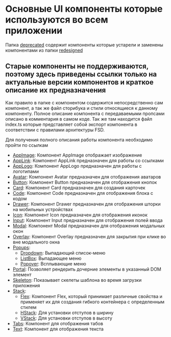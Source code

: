 # Основные UI компоненты которые используются во всем приложении

Папка [deprecated](/src/shared/ui/deprecated/) содержит компоненты которые устарели и заменены компонентами из папки [redesigned](/src/shared/ui/redesigned/)

## Старые компоненты не поддерживаются, поэтому здесь приведены ссылки только на актуальные версии компонентов и краткое описание их предназначения

Как правило в папке с компонентом содержится непосредственно сам компонент, а так же файл сторибука и стили относящиеся к данному компоненту. Полное описание компонента с передаваемыми пропсами описано в комментария в самом коде. Так же там находится файл index.ts которые представляет собой экспорт компонента в соответствии с правилами архитектуры FSD.

Для получения полного описания работы компонента необходимо пройти по ссылкам

- [AppImage](/src/shared/ui/redesigned/AppImage/): Компонент AppImage отображает изображение
- [AppLink](/src/shared/ui/redesigned/AppLink/): Компонент AppLink предназначен для работы со ссылками
- [AppLogo](/src/shared/ui/redesigned/AppLogo/): Компонент AppLogo предназначен для работы с логотипами
- [Avatar](/src/shared/ui/redesigned/Avatar/): Компонент Avatar предназначен для отображения аватаров
- [Button](/src/shared/ui/redesigned/Button/): Компонент Button предназначен для отображения кнопок
- [Card](/src/shared/ui/redesigned/Card/): Компонент Card предназначен для создания карточек
- [Code](/src/shared/ui/redesigned/Code/): Компонент Code предназначен для отображения блока с кодом
- [Drawer](/src/shared/ui/redesigned/Drawer/): Компонент Drawer предназначен для отображения шторки на мобильных устройствах
- [Icon](/src/shared/ui/redesigned/Icon/): Компонент Icon предназначен для отображения иконок
- [Input](/src/shared/ui/redesigned/Input/): Компонент Input предназначен для отображения полей ввода
- [Modal](/src/shared/ui/redesigned/Modal/): Компонент Modal предназначен для отображения модальных окон
- [Overlay](/src/shared/ui/redesigned/Overlay/): Компонент Overlay предназначен для закрытия при клике во вне модального окна
- [Popups](/src/shared/ui/redesigned/Popups/):
  - [Dropdown](/src/shared/ui/redesigned/Popups/ui/Dropdown/): Выпадающий список-меню
  - [ListBox](/src/shared/ui/redesigned/Popups/ui/ListBox/): Выпадающее меню
  - [Popover](/src/shared/ui/redesigned/Popups/ui/Popover/): Всплывающие меню
- [Portal](/src/shared/ui/redesigned/ui/Portal/): Позволяет рендерить дочерние элементы в указанный DOM элемент
- [Skeleton](/src/shared/ui/redesigned/ui/Skeleton/): Показывает скелеты шаблона во время загрузки приложения
- [Stack](/src/shared/ui/redesigned/Stack/):
  - [Flex](/src/shared/ui/redesigned/Stack/ui/Flex/): Компонент Flex, который принимает различные свойства и применяет их для создания гибкого контейнера с определенным стилем
  - [HStack](/src/shared/ui/redesigned/Stack/ui/HStack/): Для установки отступов в ширину
  - [VStack](/src/shared/ui/redesigned/Stack/ui/VStack/): Для установки отступов в высоту
- [Tabs](/src/shared/ui/redesigned/Tabs/): Компонент для отображения табов
- [Text](/src/shared/ui/redesigned/Text/): Компонент для отображения текста
